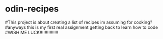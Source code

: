 # odin-recipes
#This project is about creating a list of recipes im assuming for cooking?
#anyways this is my first real assignment getting back to learn how to code
#WISH ME LUCK!!!!!!!!!!!!!!!